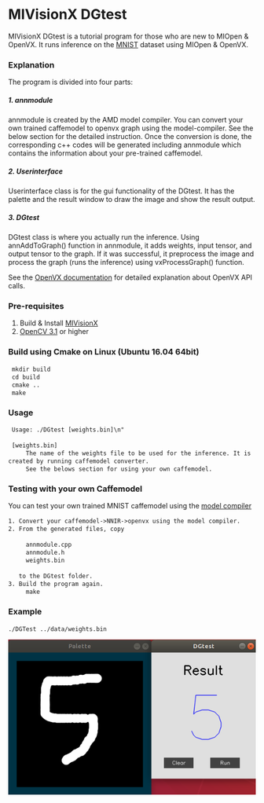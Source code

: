 # MIVisionX DGtest

MIVisionX DGtest is a tutorial program for those who are new to MIOpen & OpenVX. It runs inference on the [MNIST](http://yann.lecun.com/exdb/mnist/) dataset using MIOpen & OpenVX.

### Explanation
The program is divided into four parts:

##### 1. annmodule

annmodule is created by the AMD model compiler. You can convert your own trained caffemodel to openvx graph using the model-compiler. See the below section for the detailed instruction.
Once the conversion is done, the corresponding c++ codes will be generated including annmodule which contains the information about your pre-trained caffemodel.

##### 2. Userinterface

Userinterface class is for the gui functionality of the DGtest.
It has the palette and the result window to draw the image and show the result output.

##### 3. DGtest

DGtest class is where you actually run the inference.
Using annAddToGraph() function in annmodule, it adds weights, input tensor, and output tensor to the graph.
If it was successful, it preprocess the image and process the graph (runs the inference) using vxProcessGraph() function.

See the [OpenVX documentation](https://www.khronos.org/registry/OpenVX/specs/1.0/html/index.html) for detailed explanation about OpenVX API calls.

### Pre-requisites
1. Build & Install [MIVisionX](https://github.com/GPUOpen-ProfessionalCompute-Libraries/MIVisionX#build--install-mivisionx)
2. [OpenCV 3.1](https://opencv.org/opencv-3-1.html) or higher

### Build using Cmake on Linux (Ubuntu 16.04 64bit)
     mkdir build
     cd build
     cmake ..
     make

### Usage
     Usage: ./DGtest [weights.bin]\n"
     
     [weights.bin]
         The name of the weights file to be used for the inference. It is created by running caffemodel converter.
         See the belows section for using your own caffemodel.
     
### Testing with your own Caffemodel

You can test your own trained MNIST caffemodel using the [model compiler](https://github.com/GPUOpen-ProfessionalCompute-Libraries/amdovx-modules/tree/develop/utils/model_compiler)
    
    1. Convert your caffemodel->NNIR->openvx using the model compiler.
    2. From the generated files, copy 
        
         annmodule.cpp
         annmodule.h
         weights.bin
         
       to the DGtest folder.
    3. Build the program again.
         make
         
### Example
    ./DGTest ../data/weights.bin
    
<p align="center">
  <img src="./images/sample.png">
</p>


